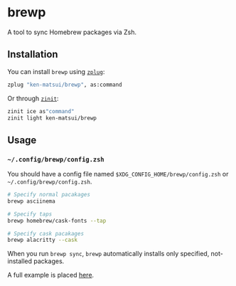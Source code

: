 # brewp

A tool to sync Homebrew packages via Zsh.

## Installation

You can install `brewp` using [`zplug`](https://github.com/zplug/zplug):

```zsh
zplug "ken-matsui/brewp", as:command
```

Or through [`zinit`](https://github.com/zdharma-continuum/zinit):

```zsh
zinit ice as"command"
zinit light ken-matsui/brewp
```

## Usage

### `~/.config/brewp/config.zsh`

You should have a config file named `$XDG_CONFIG_HOME/brewp/config.zsh` or `~/.config/brewp/config.zsh`.

```zsh
# Specify normal pacakages
brewp asciinema

# Specify taps
brewp homebrew/cask-fonts --tap

# Specify cask pacakages
brewp alacritty --cask
```

When you run `brewp sync`, `brewp` automatically installs only specified, not-installed packages.

A full example is placed [here](https://github.com/ken-matsui/dotfiles/blob/main/.config/brewp/config.zsh).
